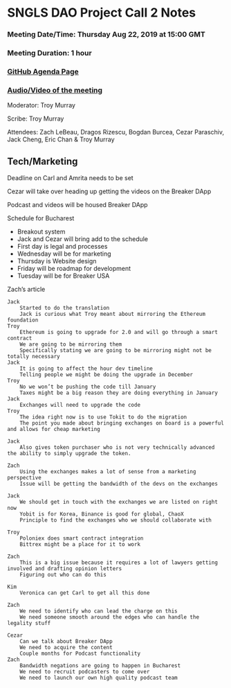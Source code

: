# SNGLS DAO Project Call 2 Notes

### Meeting Date/Time: Thursday Aug 22, 2019 at 15:00 GMT
### Meeting Duration: 1 hour
### [GitHub Agenda Page](https://github.com/SingularDTV/snglsdao-pm/issues/5)
### [Audio/Video of the meeting](https://breaker.io)

Moderator: Troy Murray

Scribe: Troy Murray

Attendees: Zach LeBeau, Dragos Rizescu, Bogdan Burcea, Cezar Paraschiv, Jack Cheng, Eric Chan & Troy Murray

## Tech/Marketing

Deadline on Carl and Amrita needs to be set

Cezar will take over heading up getting the videos on the Breaker DApp

Podcast and videos will be housed Breaker DApp

Schedule for Bucharest
- Breakout system
- Jack and Cezar will bring add to the schedule
- First day is legal and processes
- Wednesday will be for marketing
- Thursday is Website design
- Friday will be roadmap for development
- Tuesday will be for Breaker USA

Zach’s article
	
	Jack
		Started to do the translation
		Jack is curious what Troy meant about mirroring the Ethereum foundation
	Troy
		Ethereum is going to upgrade for 2.0 and will go through a smart contract
		We are going to be mirroring them
		Specifically stating we are going to be mirroring might not be totally necessary
	Jack
		It is going to affect the hour dev timeline
		Telling people we might be doing the upgrade in December
	Troy
		No we won’t be pushing the code till January
		Taxes might be a big reason they are doing everything in January
	Jack
		Exchanges will need to upgrade the code
	Troy
		The idea right now is to use Tokit to do the migration
		The point you made about bringing exchanges on board is a powerful and allows for cheap marketing

	Jack
		Also gives token purchaser who is not very technically advanced the ability to simply upgrade the token.

	Zach
		Using the exchanges makes a lot of sense from a marketing perspective
		Issue will be getting the bandwidth of the devs on the exchanges 

	Jack
		We should get in touch with the exchanges we are listed on right now
		Yobit is for Korea, Binance is good for global, ChaoX
		Principle to find the exchanges who we should collaborate with

	Troy
		Poloniex does smart contract integration
		Bittrex might be a place for it to work

	Zach
		This is a big issue because it requires a lot of lawyers getting involved and drafting opinion letters
		Figuring out who can do this
		
	Kim
		Veronica can get Carl to get all this done
		
	Zach
		We need to identify who can lead the charge on this
		We need someone smooth around the edges who can handle the legality stuff
		
	Cezar
		Can we talk about Breaker DApp
		We need to acquire the content
		Couple months for Podcast functionality
	Zach
		Bandwidth negations are going to happen in Bucharest
		We need to recruit podcasters to come over
		We need to launch our own high quality podcast team
